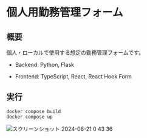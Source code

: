 # 個人用勤務管理フォーム

## 概要

個人・ローカルで使用する想定の勤務管理フォームです。

- Backend: Python, Flask

- Frontend: TypeScript, React, React Hook Form


## 実行

```
docker compose build
docker compose up  
```


![スクリーンショット 2024-06-21 0 43 36](https://github.com/n0-t0/research-assistant-time-tracker/assets/52896841/98b3ec7b-fe43-456c-94fb-fd09484b29fc)
